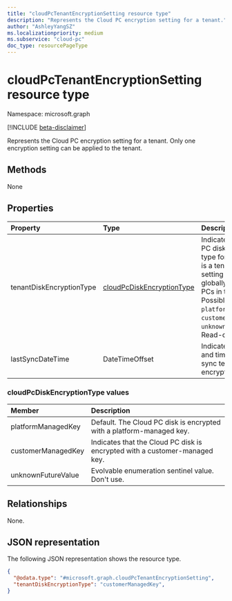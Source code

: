 ```yaml
---
title: "cloudPcTenantEncryptionSetting resource type"
description: "Represents the Cloud PC encryption setting for a tenant."
author: "AshleyYangSZ"
ms.localizationpriority: medium
ms.subservice: "cloud-pc"
doc_type: resourcePageType
---
```


# cloudPcTenantEncryptionSetting resource type

Namespace: microsoft.graph

[!INCLUDE [beta-disclaimer](../../includes/beta-disclaimer.md)]

Represents the Cloud PC encryption setting for a tenant. Only one encryption setting can be applied to the tenant.

## Methods
None

## Properties
|Property|Type|Description|
|:---|:---|:---|
|tenantDiskEncryptionType|[cloudPcDiskEncryptionType](#cloudpcdiskencryptiontype-values)|Indicates the Cloud PC disk encryption type for a tenant. It is a tenant-level setting that applies globally to all Cloud PCs in the tenant. Possible values are: `platformManagedKey`, `customerManagedKey`, `unknownFutureValue`. Read-only.|
|lastSyncDateTime|DateTimeOffset|Indicates the date and time when last sync tenant encryption setting.|

### cloudPcDiskEncryptionType values

|Member|Description|
|:---|:---|
|platformManagedKey|Default. The Cloud PC disk is encrypted with a platform-managed key.|
|customerManagedKey|Indicates that the Cloud PC disk is encrypted with a customer-managed key.|
|unknownFutureValue|Evolvable enumeration sentinel value. Don't use.|

## Relationships
None.

## JSON representation
The following JSON representation shows the resource type.
<!-- {
  "blockType": "resource",
  "keyProperty": "id",
  "@odata.type": "microsoft.graph.cloudPcTenantEncryptionSetting",
  "openType": false
}
-->
``` json
{
  "@odata.type": "#microsoft.graph.cloudPcTenantEncryptionSetting",
  "tenantDiskEncryptionType": "customerManagedKey",
}
```

